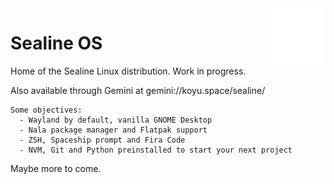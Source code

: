 <img src="logo-white.svg" height="90" align="right">

# Sealine OS

Home of the Sealine Linux distribution. Work in progress.

Also available through Gemini at gemini://koyu.space/sealine/

```
Some objectives:
  - Wayland by default, vanilla GNOME Desktop
  - Nala package manager and Flatpak support
  - ZSH, Spaceship prompt and Fira Code
  - NVM, Git and Python preinstalled to start your next project
```

Maybe more to come.
